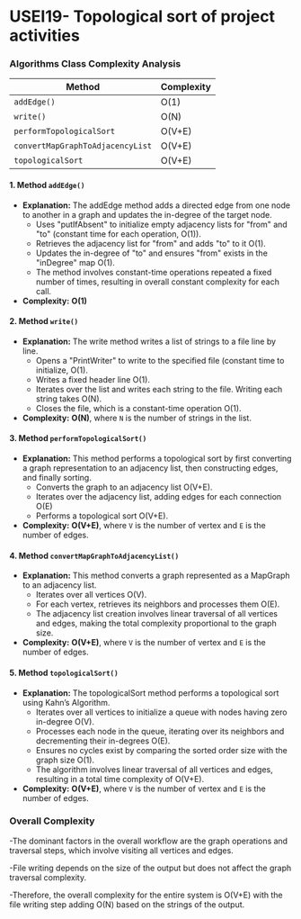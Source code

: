 # USEI19- Topological sort of project activities

### **Algorithms Class Complexity Analysis**

| Method                           | Complexity |
|----------------------------------|------------|
| `addEdge()`                      | O(1)       |
| `write()`                        | O(N)       |
| `performTopologicalSort`         | O(V+E)     |
| `convertMapGraphToAdjacencyList` | O(V+E)     |
| `topologicalSort `               | O(V+E)     |

#### 1. **Method `addEdge()`**
- **Explanation:** The addEdge method adds a directed edge from one node to another in a graph and updates the in-degree of the target node.
  - Uses "putIfAbsent" to initialize empty adjacency lists for "from" and "to" (constant time for each operation, O(1)).
  - Retrieves the adjacency list for "from" and adds "to" to it O(1).
  - Updates the in-degree of "to" and ensures "from" exists in the "inDegree" map O(1).
  - The method involves constant-time operations repeated a fixed number of times, resulting in overall constant complexity for each call.
- **Complexity:** **O(1)**

#### 2. **Method `write()`**
- **Explanation:** The write method writes a list of strings to a file line by line.
  - Opens a "PrintWriter" to write to the specified file (constant time to initialize, O(1).
  - Writes a fixed header line O(1).
  - Iterates over the list and writes each string to the file. Writing each string takes O(N).
  - Closes the file, which is a constant-time operation O(1).
- **Complexity:** **O(N)**, where `N` is the number of strings in the list.

#### 3. **Method `performTopologicalSort()`**
- **Explanation:** This method performs a topological sort by first converting a graph representation to an adjacency list, then constructing edges, and finally sorting.
  - Converts the graph to an adjacency list O(V+E).
  - Iterates over the adjacency list, adding edges for each connection O(E)
  - Performs a topological sort O(V+E).
- **Complexity:** **O(V+E)**, where `V` is the number of vertex and `E` is the number of edges.

#### 4. **Method `convertMapGraphToAdjacencyList()`**
- **Explanation:** This method converts a graph represented as a MapGraph to an adjacency list.
  - Iterates over all vertices O(V).
  - For each vertex, retrieves its neighbors and processes them O(E).
  - The adjacency list creation involves linear traversal of all vertices and edges, making the total complexity proportional to the graph size.
- **Complexity:** **O(V+E)**, where `V` is the number of vertex and `E` is the number of edges.

#### 5. **Method `topologicalSort()`**
- **Explanation:** The topologicalSort method performs a topological sort using Kahn’s Algorithm.
  - Iterates over all vertices to initialize a queue with nodes having zero in-degree O(V).
  - Processes each node in the queue, iterating over its neighbors and decrementing their in-degrees O(E).
  - Ensures no cycles exist by comparing the sorted order size with the graph size O(1).
  - The algorithm involves linear traversal of all vertices and edges, resulting in a total time complexity of O(V+E).
- **Complexity:** **O(V+E)**, where `V` is the number of vertex and `E` is the number of edges.

### Overall Complexity

-The dominant factors in the overall workflow are the graph operations and traversal steps, which involve visiting all vertices and edges.

-File writing depends on the size of the output but does not affect the graph traversal complexity.

-Therefore, the overall complexity for the entire system is O(V+E) with the file writing step adding O(N) based on the strings of the output.